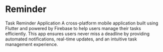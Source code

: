 # Reminder
 Task Reminder Application  A cross-platform mobile application built using Flutter and powered by Firebase to help users manage their tasks efficiently. This app ensures users never miss a deadline by providing automated notifications, real-time updates, and an intuitive task management experience.
